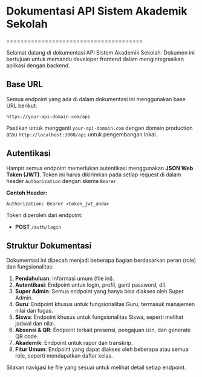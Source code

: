 # Dokumentasi API Sistem Akademik Sekolah
=======================================

Selamat datang di dokumentasi API Sistem Akademik Sekolah. Dokumen ini bertujuan untuk memandu developer frontend dalam mengintegrasikan aplikasi dengan backend.

## Base URL

Semua endpoint yang ada di dalam dokumentasi ini menggunakan base URL berikut:

```
https://your-api-domain.com/api
```

Pastikan untuk mengganti `your-api-domain.com` dengan domain production atau `http://localhost:3000/api` untuk pengembangan lokal.

## Autentikasi

Hampir semua endpoint memerlukan autentikasi menggunakan **JSON Web Token (JWT)**. Token ini harus dikirimkan pada setiap request di dalam header `Authorization` dengan skema `Bearer`.

**Contoh Header:**

```
Authorization: Bearer <token_jwt_anda>
```

Token diperoleh dari endpoint:
- **POST** `/auth/login`

## Struktur Dokumentasi

Dokumentasi ini dipecah menjadi beberapa bagian berdasarkan peran (role) dan fungsionalitas:

1. **Pendahuluan**: Informasi umum (file ini).
2. **Autentikasi**: Endpoint untuk login, profil, ganti password, dll.
3. **Super Admin**: Semua endpoint yang hanya bisa diakses oleh Super Admin.
4. **Guru**: Endpoint khusus untuk fungsionalitas Guru, termasuk manajemen nilai dan tugas.
5. **Siswa**: Endpoint khusus untuk fungsionalitas Siswa, seperti melihat jadwal dan nilai.
6. **Absensi & QR**: Endpoint terkait presensi, pengajuan izin, dan generate QR code.
7. **Akademik**: Endpoint untuk rapor dan transkrip.
8. **Fitur Umum**: Endpoint yang dapat diakses oleh beberapa atau semua role, seperti mendapatkan daftar kelas.

Silakan navigasi ke file yang sesuai untuk melihat detail setiap endpoint.

